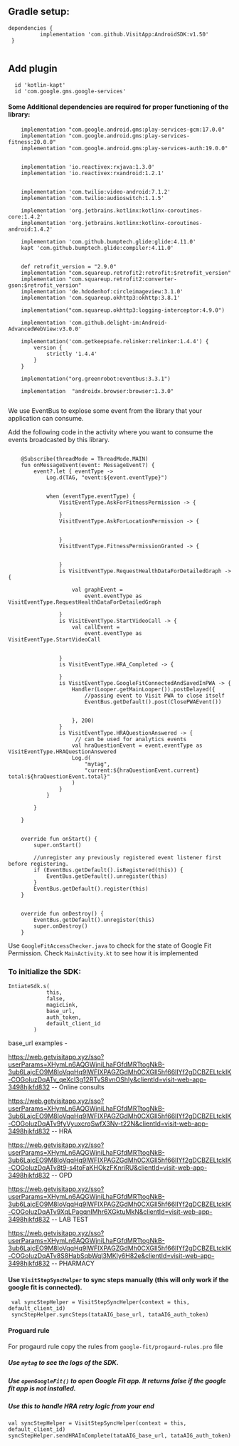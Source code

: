

## Gradle setup:  

``` 
dependencies {  
	      implementation 'com.github.VisitApp:AndroidSDK:v1.50'
 }  
 
```

## Add plugin
```
  id 'kotlin-kapt'
  id 'com.google.gms.google-services'
```


#### Some Additional dependencies are required for proper functioning of the library:

```
    implementation "com.google.android.gms:play-services-gcm:17.0.0"
    implementation "com.google.android.gms:play-services-fitness:20.0.0"
    implementation "com.google.android.gms:play-services-auth:19.0.0"


    implementation 'io.reactivex:rxjava:1.3.0'
    implementation 'io.reactivex:rxandroid:1.2.1'


    implementation 'com.twilio:video-android:7.1.2'
    implementation 'com.twilio:audioswitch:1.1.5'

    implementation 'org.jetbrains.kotlinx:kotlinx-coroutines-core:1.4.2'
    implementation 'org.jetbrains.kotlinx:kotlinx-coroutines-android:1.4.2'

    implementation 'com.github.bumptech.glide:glide:4.11.0'
    kapt 'com.github.bumptech.glide:compiler:4.11.0'


    def retrofit_version = "2.9.0"
    implementation "com.squareup.retrofit2:retrofit:$retrofit_version"
    implementation "com.squareup.retrofit2:converter-gson:$retrofit_version"
    implementation 'de.hdodenhof:circleimageview:3.1.0'
    implementation 'com.squareup.okhttp3:okhttp:3.8.1'

    implementation("com.squareup.okhttp3:logging-interceptor:4.9.0")

    implementation 'com.github.delight-im:Android-AdvancedWebView:v3.0.0'

    implementation('com.getkeepsafe.relinker:relinker:1.4.4') {
        version {
            strictly '1.4.4'
        }
    }
    
    implementation("org.greenrobot:eventbus:3.3.1")
    
    implementation  "androidx.browser:browser:1.3.0"


```

We use EventBus to explose some event from the library that your application can consume. 

Add the following code in the activity where you want to consume the events broadcasted by this library.

```

    @Subscribe(threadMode = ThreadMode.MAIN)
    fun onMessageEvent(event: MessageEvent?) {
        event?.let { eventType ->
            Log.d(TAG, "event:${event.eventType}")


            when (eventType.eventType) {
                VisitEventType.AskForFitnessPermission -> {

                }
                VisitEventType.AskForLocationPermission -> {


                }
                VisitEventType.FitnessPermissionGranted -> {


                }
                is VisitEventType.RequestHealthDataForDetailedGraph -> {

                    val graphEvent =
                        event.eventType as VisitEventType.RequestHealthDataForDetailedGraph

                }
                is VisitEventType.StartVideoCall -> {
                    val callEvent =
                        event.eventType as VisitEventType.StartVideoCall


                }
                is VisitEventType.HRA_Completed -> {

                }
                is VisitEventType.GoogleFitConnectedAndSavedInPWA -> {
                    Handler(Looper.getMainLooper()).postDelayed({
                        //passing event to Visit PWA to close itself
                        EventBus.getDefault().post(ClosePWAEvent())


                    }, 200)
                }
                is VisitEventType.HRAQuestionAnswered -> {
                     // can be used for analytics events
                    val hraQuestionEvent = event.eventType as VisitEventType.HRAQuestionAnswered
                    Log.d(
                        "mytag",
                        "current:${hraQuestionEvent.current} total:${hraQuestionEvent.total}"
                    )
                }
            }

        }

    }


    override fun onStart() {
        super.onStart()

        //unregister any previously registered event listener first before registering.
        if (EventBus.getDefault().isRegistered(this)) {
            EventBus.getDefault().unregister(this)
        }
        EventBus.getDefault().register(this)
    }


    override fun onDestroy() {
        EventBus.getDefault().unregister(this)
        super.onDestroy()
    }

```

Use `GoogleFitAccessChecker.java` to check for the state of Google Fit Permission. Check `MainActivity.kt` to see how it is implemented 

### To initialize the SDK: 
```
IntiateSdk.s(
            this,
            false, 
            magicLink,
            base_url,
            auth_token,
            default_client_id
        )
 ```
 
 
 base_url examples - 
 
https://web.getvisitapp.xyz/sso?userParams=XHymLn6AQGWjniLhaFGfdMRTtogNkB-3ub6LajcEO9M8IoVqqHq9lWFIXPAGZGdMh0CXGII5hf66lIYf2gDCBZELtckIK-COGoIuzDqATv_qeXcl3g12RTvS8vnOShIy&clientId=visit-web-app-3498hjkfd832 -- Online consults
 
https://web.getvisitapp.xyz/sso?userParams=XHymLn6AQGWjniLhaFGfdMRTtogNkB-3ub6LajcEO9M8IoVqqHq9lWFIXPAGZGdMh0CXGII5hf66lIYf2gDCBZELtckIK-COGoIuzDqATv9fyVyuxcrqSwfX3Nv-t22N&clientId=visit-web-app-3498hjkfd832 -- HRA
 
https://web.getvisitapp.xyz/sso?userParams=XHymLn6AQGWjniLhaFGfdMRTtogNkB-3ub6LajcEO9M8IoVqqHq9lWFIXPAGZGdMh0CXGII5hf66lIYf2gDCBZELtckIK-COGoIuzDqATv8t9-s4toFaKHOkzFKnriRU&clientId=visit-web-app-3498hjkfd832  -- OPD

https://web.getvisitapp.xyz/sso?userParams=XHymLn6AQGWjniLhaFGfdMRTtogNkB-3ub6LajcEO9M8IoVqqHq9lWFIXPAGZGdMh0CXGII5hf66lIYf2gDCBZELtckIK-COGoIuzDqATv9XqLPagqnIMhr6XGktuMkN&clientId=visit-web-app-3498hjkfd832 -- LAB TEST

https://web.getvisitapp.xyz/sso?userParams=XHymLn6AQGWjniLhaFGfdMRTtogNkB-3ub6LajcEO9M8IoVqqHq9lWFIXPAGZGdMh0CXGII5hf66lIYf2gDCBZELtckIK-COGoIuzDqATv8S8HabSqbWql3MKly6H82e&clientId=visit-web-app-3498hjkfd832 -- PHARMACY
 
#### Use `VisitStepSyncHelper` to sync steps manually (this will only work if the google fit is connected).
```
 val syncStepHelper = VisitStepSyncHelper(context = this, default_client_id)
 syncStepHelper.syncSteps(tataAIG_base_url, tataAIG_auth_token)
```        
#### Proguard rule
For progaurd rule copy the rules from `google-fit/progaurd-rules.pro` file

##### Use ` mytag ` to see the logs of the SDK.

##### Use `openGoogleFit()` to open Google Fit app. It returns false if the google fit app is not installed.

##### Use this to handle HRA retry logic from your end
```
val syncStepHelper = VisitStepSyncHelper(context = this, default_client_id)
syncStepHelper.sendHRAInComplete(tataAIG_base_url, tataAIG_auth_token)
```
